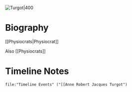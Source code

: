 ![Turgot|400](https://upload.wikimedia.org/wikipedia/commons/e/e1/Graincourt%2C_attributed_to_-_Turgot_-_Versailles_MV_3923.jpg)
# Biography

[[Physiocrats|Physiocrat]]

Also [[Physiocrats]]
# Timeline Notes

```query
file:"Timeline Events" ("[[Anne Robert Jacques Turgot")
```
